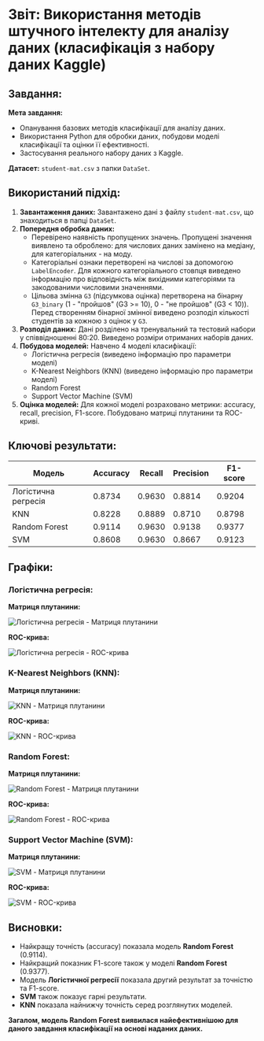 # Звіт: Використання методів штучного інтелекту для аналізу даних (класифікація з набору даних Kaggle)

## Завдання:

**Мета завдання:**

- Опанування базових методів класифікації для аналізу даних.
- Використання Python для обробки даних, побудови моделі класифікації та оцінки її ефективності.
- Застосування реального набору даних з Kaggle.

**Датасет:** `student-mat.csv` з папки `DataSet`.

## Використаний підхід:

1. **Завантаження даних:** Завантажено дані з файлу `student-mat.csv`, що знаходиться в папці `DataSet`.
2. **Попередня обробка даних:**
   - Перевірено наявність пропущених значень. Пропущені значення виявлено та оброблено: для числових даних замінено на медіану, для категоріальних - на моду.
   - Категоріальні ознаки перетворені на числові за допомогою `LabelEncoder`. Для кожного категоріального стовпця виведено інформацію про відповідність між вихідними категоріями та закодованими числовими значеннями.
   - Цільова змінна `G3` (підсумкова оцінка) перетворена на бінарну `G3_binary` (1 - "пройшов" (G3 >= 10), 0 - "не пройшов" (G3 < 10)). Перед створенням бінарної змінної виведено розподіл кількості студентів за кожною з оцінок у `G3`.
3. **Розподіл даних:** Дані розділено на тренувальний та тестовий набори у співвідношенні 80:20. Виведено розміри отриманих наборів даних.
4. **Побудова моделей:** Навчено 4 моделі класифікації:
   - Логістична регресія (виведено інформацію про параметри моделі)
   - K-Nearest Neighbors (KNN) (виведено інформацію про параметри моделі)
   - Random Forest
   - Support Vector Machine (SVM)
5. **Оцінка моделей:** Для кожної моделі розраховано метрики: accuracy, recall, precision, F1-score. Побудовано матриці плутанини та ROC-криві.

## Ключові результати:

| Модель                          | Accuracy | Recall | Precision | F1-score |
| ------------------------------------- | -------- | ------ | --------- | -------- |
| Логістична регресія | 0.8734   | 0.9630 | 0.8814    | 0.9204   |
| KNN                                   | 0.8228   | 0.8889 | 0.8710    | 0.8798   |
| Random Forest                         | 0.9114   | 0.9630 | 0.9138    | 0.9377   |
| SVM                                   | 0.8608   | 0.9630 | 0.8667    | 0.9123   |

## Графіки:

### Логістична регресія:

**Матриця плутанини:**

![Логістична регресія - Матриця плутанини](logreg_confusion_matrix.png)

**ROC-крива:**

![Логістична регресія - ROC-крива](logreg_roc_curve.png)

### K-Nearest Neighbors (KNN):

**Матриця плутанини:**

![KNN - Матриця плутанини](knn_confusion_matrix.png)

**ROC-крива:**

![KNN - ROC-крива](knn_roc_curve.png)

### Random Forest:

**Матриця плутанини:**

![Random Forest - Матриця плутанини](rf_confusion_matrix.png)

**ROC-крива:**

![Random Forest - ROC-крива](rf_roc_curve.png)

### Support Vector Machine (SVM):

**Матриця плутанини:**

![SVM - Матриця плутанини](svm_confusion_matrix.png)

**ROC-крива:**

![SVM - ROC-крива](svm_roc_curve.png)

## Висновки:

- Найкращу точність (accuracy) показала модель **Random Forest** (0.9114).
- Найкращий показник F1-score також у моделі **Random Forest** (0.9377).
- Модель **Логістичної регресії** показала другий результат за точністю та F1-score.
- **SVM** також показує гарні результати.
- **KNN** показала найнижчу точність серед розглянутих моделей.

**Загалом, модель Random Forest виявилася найефективнішою для даного завдання класифікації на основі наданих даних.**
